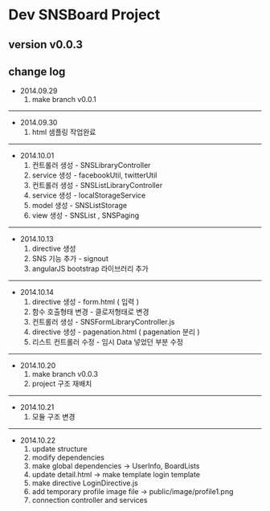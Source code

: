 # Dev SNSBoard Project   
## version v0.0.3  
## change log  
- 2014.09.29  
  1. make branch v0.0.1  
  
---  
- 2014.09.30  
  1. html 샘플링 작업완료  
  
---  
- 2014.10.01  
  1. 컨트롤러 생성 - SNSLibraryController  
  2. service 생성 - facebookUtil, twitterUtil  
  3. 컨트롤러 생성 - SNSListLibraryController  
  4. service 생성 - localStorageService  
  5. model 생성 - SNSListStorage  
  6. view 생성 -  SNSList , SNSPaging  
  
---  
- 2014.10.13  
  1. directive 생성  
  2. SNS 기능 추가 - signout  
  3. angularJS bootstrap 라이브러리 추가  
  
---  
- 2014.10.14  
  1. directive 생성 - form.html ( 입력 )  
  2. 함수 호출형태 변경 - 클로저형태로 변경  
  3. 컨트롤러 생성 - SNSFormLibraryController.js  
  4. directive 생성 - pagenation.html ( pagenation 분리 )  
  5. 리스트 컨트롤러 수정 - 임시 Data 넣었던 부분 수정  
  
---  
- 2014.10.20  
  1. make branch v0.0.3  
  2. project 구조 재배치  
  
---  
- 2014.10.21  
  1. 모듈 구조 변경  
  
---  
- 2014.10.22  
  1. update structure  
  2. modify dependencies  
  3. make global dependencies -> UserInfo, BoardLists  
  4. update detail.html -> make template login template  
  5. make directive LoginDirective.js  
  6. add temporary profile image file -> public/image/profile1.png  
  7. connection controller and services  
  
  
